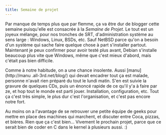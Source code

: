 ```yaml
---
title: Semaine de projet
---
```


Par manque de temps plus que par flemme, ça va être dur de blogger cette
semaine puisqu'elle est consacrée à la _Semaine de Projet_. Le tout est un
joyeux mélange, pour nos tronches de SRT, d'administration système au sens
large : Windows, Linux, BSDs, etc. Sauf NetBSD parce qu'on a besoin d'un
système qui sache faire quelque chose à part s'installer partout. Maintenant
je peux confirmer pour avoir testé plus avant, Debian s'installe beaucoup plus
vite que Windows, même que c'est mieux d'abord, mais c'était pas bien
difficile.

Comme à notre habitude, on a une chance insolente. Aussi [manu](http://manu
.all-3rd.net/blog/) qui devait encadrer tout ça est malade, personne n'avait
rien préparé du tout le lundi matin. S'en est suivie la gravure de quelques
CDs, puis un énoncé rapide de ce qu'il y'a à faire par ze, et hop tout le
monde est parti jouer. Installation, configuration, etc. Tout ça c'est très
simple, le plus dur c'est l'organisation, et c'est pas encore notre fort.

Au moins on a l'avantage de se retrouver une petite équipe de geeks pour
mettre en place des machines qui marchent, et discuter entre Coca, pizzas, et
bières. Rien que ça c'est bien... Vivement le prochain projet, parce que ce
serait bien de coder en C dans le kernel à plusieurs aussi. :)

